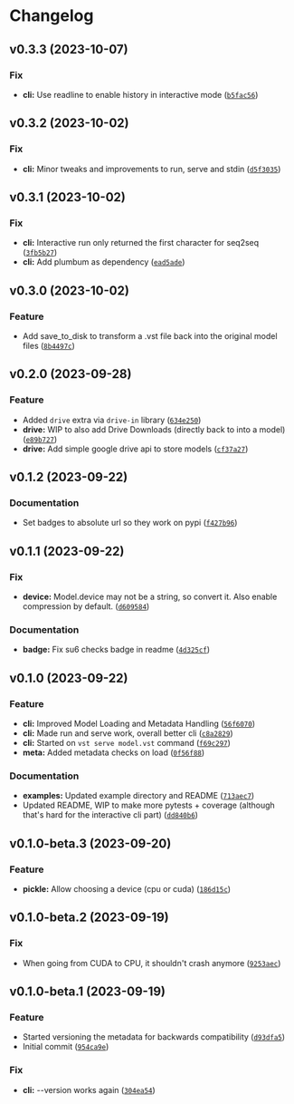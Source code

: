 # Changelog

<!--next-version-placeholder-->

## v0.3.3 (2023-10-07)

### Fix

* **cli:** Use readline to enable history in interactive mode ([`b5fac56`](https://github.com/trialandsuccess/verysimpletransformers/commit/b5fac56e068234e2d617ad2c45f63e47177e9317))

## v0.3.2 (2023-10-02)

### Fix

* **cli:** Minor tweaks and improvements to run, serve and stdin ([`d5f3035`](https://github.com/trialandsuccess/verysimpletransformers/commit/d5f3035d966933380739a11d90431dd520ec4e8d))

## v0.3.1 (2023-10-02)

### Fix

* **cli:** Interactive run only returned the  first character for seq2seq ([`3fb5b27`](https://github.com/trialandsuccess/verysimpletransformers/commit/3fb5b277389cfd6697bc0e584e4d07b837e3d377))
* **cli:** Add plumbum as dependency ([`ead5ade`](https://github.com/trialandsuccess/verysimpletransformers/commit/ead5aded817c20fd9f7605ecfaa4abc137a36097))

## v0.3.0 (2023-10-02)

### Feature

* Add save_to_disk to transform a .vst file back into the original model files ([`8b4497c`](https://github.com/trialandsuccess/verysimpletransformers/commit/8b4497c7b5eedf50bb421b1557de9a5b246c9f4a))

## v0.2.0 (2023-09-28)

### Feature

* Added `drive` extra via `drive-in` library ([`634e250`](https://github.com/trialandsuccess/verysimpletransformers/commit/634e250690c091c5b527b9fd4bd9bcc660c5e88c))
* **drive:** WIP to also add Drive Downloads (directly back to into a model) ([`e89b727`](https://github.com/trialandsuccess/verysimpletransformers/commit/e89b72762c4d76f4ca1f9442317d47a03517051c))
* **drive:** Add simple google drive api to store models ([`cf37a27`](https://github.com/trialandsuccess/verysimpletransformers/commit/cf37a271e17a479a2482d9a325a8beed6aa38a6c))

## v0.1.2 (2023-09-22)

### Documentation

* Set badges to absolute url so they work on pypi ([`f427b96`](https://github.com/trialandsuccess/verysimpletransformers/commit/f427b9629cae22de22c12ac53c0a1acb1c02e9aa))

## v0.1.1 (2023-09-22)

### Fix

* **device:** Model.device may not be a string, so convert it. Also enable compression by default. ([`d609584`](https://github.com/trialandsuccess/verysimpletransformers/commit/d609584abd384064388d20a1ae5650d5ca05800b))

### Documentation

* **badge:** Fix su6 checks badge in readme ([`4d325cf`](https://github.com/trialandsuccess/verysimpletransformers/commit/4d325cf2ccf271bb896b650a15643efc5aa422fc))

## v0.1.0 (2023-09-22)

### Feature

* **cli:** Improved Model Loading and Metadata Handling ([`56f6070`](https://github.com/trialandsuccess/verysimpletransformers/commit/56f6070ef8031eeff5f563b39b5132bd40e91dbe))
* **cli:** Made run and serve work, overall better cli ([`c8a2829`](https://github.com/trialandsuccess/verysimpletransformers/commit/c8a2829131f1544fcad0c31ca94e8d7ffe2ada70))
* **cli:** Started on `vst serve model.vst` command ([`f69c297`](https://github.com/trialandsuccess/verysimpletransformers/commit/f69c29702c2fe4a99240c3ceed92b75cf607fe7c))
* **meta:** Added metadata checks on load ([`0f56f88`](https://github.com/trialandsuccess/verysimpletransformers/commit/0f56f88126ce94ae0ef3fa3395874d1f17d7338b))

### Documentation

* **examples:** Updated example directory and README ([`713aec7`](https://github.com/trialandsuccess/verysimpletransformers/commit/713aec7654540f84ffd803c81ad889779e8dc088))
* Updated README, WIP to make more pytests + coverage (although that's hard for the interactive cli part) ([`dd840b6`](https://github.com/trialandsuccess/verysimpletransformers/commit/dd840b6be7a6f045203b30fd79021beae8fe9f64))

## v0.1.0-beta.3 (2023-09-20)

### Feature

* **pickle:** Allow choosing a device (cpu or cuda) ([`186d15c`](https://github.com/trialandsuccess/verysimpletransformers/commit/186d15c88cee2c99d45f1bee3b743d2210be58f1))

## v0.1.0-beta.2 (2023-09-19)

### Fix

* When going from CUDA to CPU, it shouldn't crash anymore ([`9253aec`](https://github.com/trialandsuccess/verysimpletransformers/commit/9253aec866cea3f1480cce5a7c99435eeffd22c6))

## v0.1.0-beta.1 (2023-09-19)

### Feature

* Started versioning the metadata for backwards compatibility ([`d93dfa5`](https://github.com/trialandsuccess/verysimpletransformers/commit/d93dfa5005db9730bc3a83b722178b92302ad352))
* Initial commit ([`954ca9e`](https://github.com/trialandsuccess/verysimpletransformers/commit/954ca9ea57e73d1d6ff5c5d01b8e34446e1bd8b4))

### Fix

* **cli:** --version works again ([`304ea54`](https://github.com/trialandsuccess/verysimpletransformers/commit/304ea542f0fb6233cad2db09192027793b24bf31))
